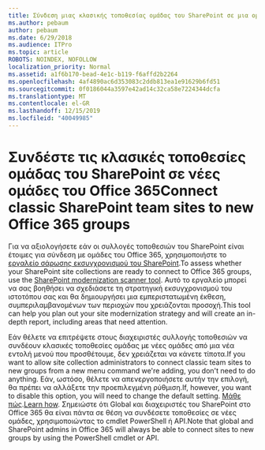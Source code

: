```yaml
---
title: Σύνδεση μιας κλασικής τοποθεσίας ομάδας του SharePoint σε μια ομάδα
ms.author: pebaum
author: pebaum
ms.date: 6/29/2018
ms.audience: ITPro
ms.topic: article
ROBOTS: NOINDEX, NOFOLLOW
localization_priority: Normal
ms.assetid: a1f6b170-bead-4e1c-b119-f6affd2b2264
ms.openlocfilehash: 4af4890ac6d353083c2ddb813ea1e91629b6fd51
ms.sourcegitcommit: 0f0186044a3597e42ad14c32ca58e7224344dcfa
ms.translationtype: MT
ms.contentlocale: el-GR
ms.lasthandoff: 12/15/2019
ms.locfileid: "40049985"
---
```

# <a name="connect-classic-sharepoint-team-sites-to-new-office-365-groups"></a><span data-ttu-id="5d3e1-102">Συνδέστε τις κλασικές τοποθεσίες ομάδας του SharePoint σε νέες ομάδες του Office 365</span><span class="sxs-lookup"><span data-stu-id="5d3e1-102">Connect classic SharePoint team sites to new Office 365 groups</span></span>

<span data-ttu-id="5d3e1-103">Για να αξιολογήσετε εάν οι συλλογές τοποθεσιών του SharePoint είναι έτοιμες για σύνδεση με ομάδες του Office 365, χρησιμοποιήστε το [εργαλείο σάρωσης εκσυγχρονισμού του SharePoint](https://go.microsoft.com/fwlink/?linkid=873066).</span><span class="sxs-lookup"><span data-stu-id="5d3e1-103">To assess whether your SharePoint site collections are ready to connect to Office 365 groups, use the [SharePoint modernization scanner tool](https://go.microsoft.com/fwlink/?linkid=873066).</span></span> <span data-ttu-id="5d3e1-104">Αυτό το εργαλείο μπορεί να σας βοηθήσει να σχεδιάσετε τη στρατηγική εκσυγχρονισμού του ιστοτόπου σας και θα δημιουργήσει μια εμπεριστατωμένη έκθεση, συμπεριλαμβανομένων των περιοχών που χρειάζονται προσοχή.</span><span class="sxs-lookup"><span data-stu-id="5d3e1-104">This tool can help you plan out your site modernization strategy and will create an in-depth report, including areas that need attention.</span></span>
  
<span data-ttu-id="5d3e1-105">Εάν θέλετε να επιτρέψετε στους διαχειριστές συλλογής τοποθεσιών να συνδέουν κλασικές τοποθεσίες ομάδας με νέες ομάδες από μια νέα εντολή μενού που προσθέτουμε, δεν χρειάζεται να κάνετε τίποτα.</span><span class="sxs-lookup"><span data-stu-id="5d3e1-105">If you want to allow site collection administrators to connect classic team sites to new groups from a new menu command we're adding, you don't need to do anything.</span></span> <span data-ttu-id="5d3e1-106">Εάν, ωστόσο, θέλετε να απενεργοποιήσετε αυτήν την επιλογή, θα πρέπει να αλλάξετε την προεπιλεγμένη ρύθμιση.</span><span class="sxs-lookup"><span data-stu-id="5d3e1-106">If, however, you want to disable this option, you will need to change the default setting.</span></span> <span data-ttu-id="5d3e1-107">[Μάθε πώς](https://go.microsoft.com/fwlink/?linkid=2004316).</span><span class="sxs-lookup"><span data-stu-id="5d3e1-107">[Learn how](https://go.microsoft.com/fwlink/?linkid=2004316).</span></span> <span data-ttu-id="5d3e1-108">Σημειώστε ότι Global και διαχειριστές του SharePoint στο Office 365 θα είναι πάντα σε θέση να συνδέσετε τοποθεσίες σε νέες ομάδες, χρησιμοποιώντας το cmdlet PowerShell ή API.</span><span class="sxs-lookup"><span data-stu-id="5d3e1-108">Note that global and SharePoint admins in Office 365 will always be able to connect sites to new groups by using the PowerShell cmdlet or API.</span></span>
  

